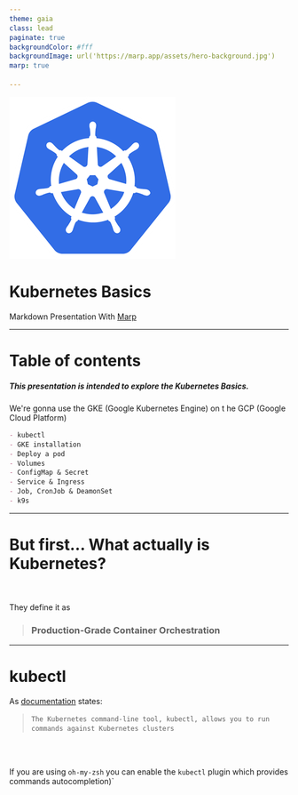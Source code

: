 ```yaml
---
theme: gaia
class: lead
paginate: true
backgroundColor: #fff
backgroundImage: url('https://marp.app/assets/hero-background.jpg')
marp: true

---
```


![bg left:40% 80%](./img/k8s_logo.png)

# **Kubernetes Basics**

Markdown Presentation With [Marp](https://marp.app/)

---

# Table of contents

##### This presentation is intended to explore the Kubernetes Basics.

We're gonna use the GKE (Google Kubernetes Engine) on t he GCP (Google Cloud Platform)

```markdown
- kubectl  
- GKE installation
- Deploy a pod
- Volumes
- ConfigMap & Secret
- Service & Ingress
- Job, CronJob & DeamonSet
- k9s
```

---
# But first... What actually is Kubernetes?

<br/><br/>
They define it as

> ### Production-Grade Container Orchestration

---

# kubectl

As [documentation](https://kubernetes.io/docs/reference/kubectl/kubectl/) states:

> `The Kubernetes command-line tool, kubectl, allows you to run commands against Kubernetes clusters`

<br/><br/>

If you are using `oh-my-zsh` you can enable the `kubectl` plugin which provides commands autocompletion)`
